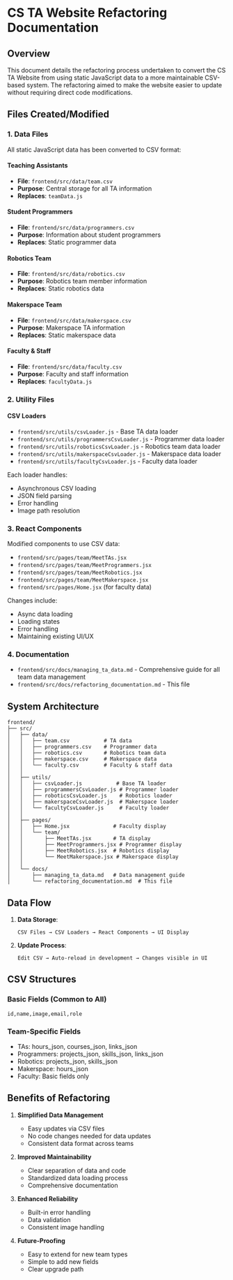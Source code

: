 # CS TA Website Refactoring Documentation

## Overview

This document details the refactoring process undertaken to convert the CS TA Website from using static JavaScript data to a more maintainable CSV-based system. The refactoring aimed to make the website easier to update without requiring direct code modifications.

## Files Created/Modified

### 1. Data Files
All static JavaScript data has been converted to CSV format:

#### Teaching Assistants
- **File**: `frontend/src/data/team.csv`
- **Purpose**: Central storage for all TA information
- **Replaces**: `teamData.js`

#### Student Programmers
- **File**: `frontend/src/data/programmers.csv`
- **Purpose**: Information about student programmers
- **Replaces**: Static programmer data

#### Robotics Team
- **File**: `frontend/src/data/robotics.csv`
- **Purpose**: Robotics team member information
- **Replaces**: Static robotics data

#### Makerspace Team
- **File**: `frontend/src/data/makerspace.csv`
- **Purpose**: Makerspace TA information
- **Replaces**: Static makerspace data

#### Faculty & Staff
- **File**: `frontend/src/data/faculty.csv`
- **Purpose**: Faculty and staff information
- **Replaces**: `facultyData.js`

### 2. Utility Files
#### CSV Loaders
- `frontend/src/utils/csvLoader.js` - Base TA data loader
- `frontend/src/utils/programmersCsvLoader.js` - Programmer data loader
- `frontend/src/utils/roboticsCsvLoader.js` - Robotics team data loader
- `frontend/src/utils/makerspaceCsvLoader.js` - Makerspace data loader
- `frontend/src/utils/facultyCsvLoader.js` - Faculty data loader

Each loader handles:
- Asynchronous CSV loading
- JSON field parsing
- Error handling
- Image path resolution

### 3. React Components
Modified components to use CSV data:
- `frontend/src/pages/team/MeetTAs.jsx`
- `frontend/src/pages/team/MeetProgrammers.jsx`
- `frontend/src/pages/team/MeetRobotics.jsx`
- `frontend/src/pages/team/MeetMakerspace.jsx`
- `frontend/src/pages/Home.jsx` (for faculty data)

Changes include:
- Async data loading
- Loading states
- Error handling
- Maintaining existing UI/UX

### 4. Documentation
- `frontend/src/docs/managing_ta_data.md` - Comprehensive guide for all team data management
- `frontend/src/docs/refactoring_documentation.md` - This file

## System Architecture

```
frontend/
├── src/
│   ├── data/
│   │   ├── team.csv           # TA data
│   │   ├── programmers.csv    # Programmer data
│   │   ├── robotics.csv       # Robotics team data
│   │   ├── makerspace.csv     # Makerspace data
│   │   └── faculty.csv        # Faculty & staff data
│   │
│   ├── utils/
│   │   ├── csvLoader.js           # Base TA loader
│   │   ├── programmersCsvLoader.js # Programmer loader
│   │   ├── roboticsCsvLoader.js    # Robotics loader
│   │   ├── makerspaceCsvLoader.js  # Makerspace loader
│   │   └── facultyCsvLoader.js     # Faculty loader
│   │
│   ├── pages/
│   │   ├── Home.jsx              # Faculty display
│   │   └── team/
│   │       ├── MeetTAs.jsx       # TA display
│   │       ├── MeetProgrammers.jsx # Programmer display
│   │       ├── MeetRobotics.jsx  # Robotics display
│   │       └── MeetMakerspace.jsx # Makerspace display
│   │
│   └── docs/
│       ├── managing_ta_data.md   # Data management guide
│       └── refactoring_documentation.md  # This file
```

## Data Flow

1. **Data Storage**:
   ```
   CSV Files → CSV Loaders → React Components → UI Display
   ```

2. **Update Process**:
   ```
   Edit CSV → Auto-reload in development → Changes visible in UI
   ```

## CSV Structures

### Basic Fields (Common to All)
```csv
id,name,image,email,role
```

### Team-Specific Fields
- TAs: hours_json, courses_json, links_json
- Programmers: projects_json, skills_json, links_json
- Robotics: projects_json, skills_json
- Makerspace: hours_json
- Faculty: Basic fields only

## Benefits of Refactoring

1. **Simplified Data Management**
   - Easy updates via CSV files
   - No code changes needed for data updates
   - Consistent data format across teams

2. **Improved Maintainability**
   - Clear separation of data and code
   - Standardized data loading process
   - Comprehensive documentation

3. **Enhanced Reliability**
   - Built-in error handling
   - Data validation
   - Consistent image handling

4. **Future-Proofing**
   - Easy to extend for new team types
   - Simple to add new fields
   - Clear upgrade path
